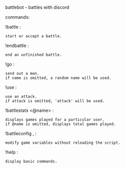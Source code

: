 battlebot - battles with discord

commands:

  !battle : 
  
    start or accept a battle.
    
  !endbattle : 
  
    end an unfinished battle.
  
  !go <name> : 
  
    send out a mon.
    if name is omitted, a random name will be used.
    
  !use <attack> : 
  
    use an attack.
    if attack is omitted, 'attack' will be used.
  
  !battlestats <@name> : 
  
    displays games played for a particular user.
    if @name is omitted, displays total games played.
  
  !battleconfig <variable>, <value> : 
  
    modify game variables without reloading the script.
    
  !help : 
  
    display basic commands. 
